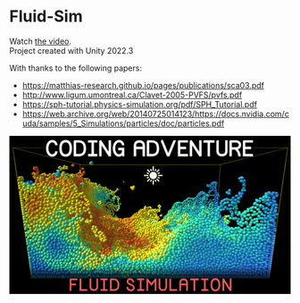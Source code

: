 # Fluid-Sim

Watch [the video](https://www.youtube.com/watch?v=X-iSQQgOd1A). <br>
Project created with Unity 2022.3

With thanks to the following papers:
* https://matthias-research.github.io/pages/publications/sca03.pdf
* http://www.ligum.umontreal.ca/Clavet-2005-PVFS/pvfs.pdf
* https://sph-tutorial.physics-simulation.org/pdf/SPH_Tutorial.pdf
* https://web.archive.org/web/20140725014123/https://docs.nvidia.com/cuda/samples/5_Simulations/particles/doc/particles.pdf

![Fluid Sim](https://raw.githubusercontent.com/SebLague/Images/master/Fluid%20vid%20thumb.jpg)
